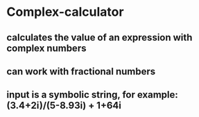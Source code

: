 # Complex-calculator
## calculates the value of an expression with complex numbers
## can work with fractional numbers
## input is a symbolic string, for example: (3.4+2i)/(5-8.93i) + 1+64i
